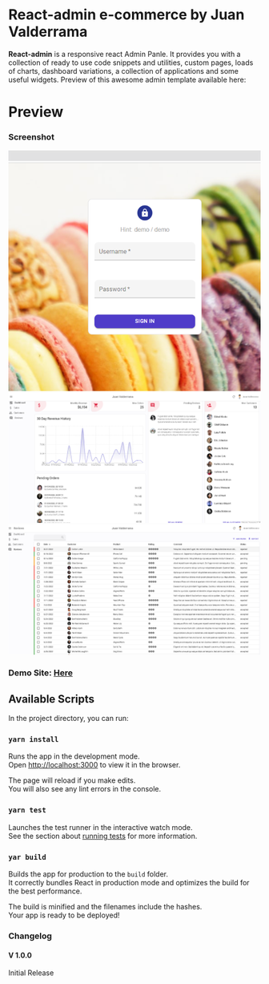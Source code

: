 # React-admin e-commerce by Juan Valderrama
**React-admin** is a responsive react Admin Panle. It provides you with a collection of ready to use code snippets and utilities, custom pages, loads of charts, dashboard variations, a collection of applications and some useful widgets. Preview of this awesome admin template available here: 

# Preview

### Screenshot

![plot1](./login.png)
![plot2](./dashboard.png)
![plot3](./review.png)

### Demo Site: [Here](http://69.10.40.106:3000/)

## Available Scripts

In the project directory, you can run:

### `yarn install`

Runs the app in the development mode.<br />
Open [http://localhost:3000](http://localhost:3000) to view it in the browser.

The page will reload if you make edits.<br />
You will also see any lint errors in the console.

### `yarn test`

Launches the test runner in the interactive watch mode.<br />
See the section about [running tests](https://facebook.github.io/create-react-app/docs/running-tests) for more information.

### `yar build`

Builds the app for production to the `build` folder.<br />
It correctly bundles React in production mode and optimizes the build for the best performance.

The build is minified and the filenames include the hashes.<br />
Your app is ready to be deployed!

### Changelog
#### V 1.0.0
Initial Release
